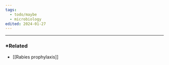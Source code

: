 ```yaml
---
tags:
  - todo/maybe
  - microbiology
edited: 2024-01-27
---
```



---
### *Related
- [[Rabies prophylaxis]] 